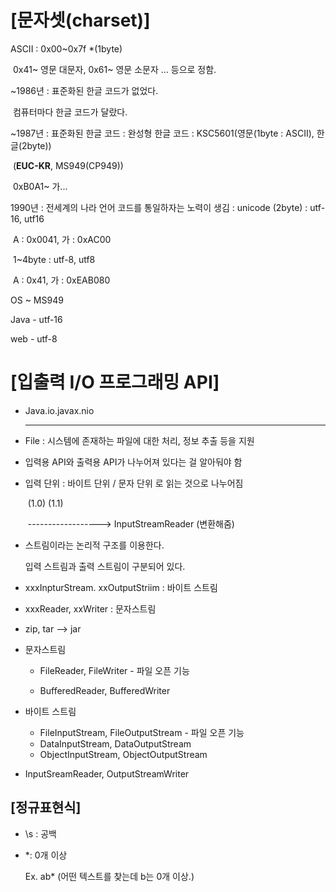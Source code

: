 # [문자셋(charset)]

ASCII  : 0x00~0x7f *(1byte)

​             0x41~ 영문 대문자, 0x61~ 영문 소문자 ... 등으로 정함.

~1986년 : 표준화된 한글 코드가 없었다.

​                  컴퓨터마다 한글 코드가 달랐다.

~1987년 : 표준화된 한글 코드 : 완성형 한글 코드 : KSC5601(영문(1byte : ASCII), 한글(2byte))

​                                                                                      (**EUC-KR**, MS949(CP949))

​                                                                                      0xB0A1~ 가...

1990년 : 전세계의 나라 언어 코드를 통일하자는 노력이 생김 : unicode (2byte) : utf-16, utf16

​                                                                                                          A : 0x0041, 가 : 0xAC00

​                                                                                                          1~4byte : utf-8, utf8

​                                                                                                          A : 0x41, 가 : 0xEAB080

OS ~ MS949

Java - utf-16

web - utf-8

# [입출력 I/O 프로그래밍 API]

- Java.io.javax.nio

  ----------------

- File : 시스템에 존재하는 파일에 대한 처리, 정보 추출 등을 지원

- 입력용 API와 출력용 API가 나누어져 있다는 걸 알아둬야 함

- 입력 단위 : 바이트 단위 / 문자 단위 로 읽는 것으로 나누어짐

  ​						(1.0)				(1.1)

  ​							------------------> InputStreamReader (변환해줌)

- 스트림이라는 논리적 구조를 이용한다.

  입력 스트림과 출력 스트림이 구분되어 있다.

- xxxInpturStream. xxOutputStriim : 바이트 스트림

- xxxReader, xxWriter : 문자스트림

- zip, tar --> jar

- 문자스트림

  - FileReader, FileWriter - 파일 오픈 기능

  - BufferedReader, BufferedWriter

- 바이트 스트림

  - FileInputStream, FileOutputStream - 파일 오픈 기능
  - DataInputStream, DataOutputStream
  - ObjectInputStream, ObjectOutputStream

- InputSreamReader, OutputStreamWriter



## [정규표현식]

- \s : 공백

- *: 0개 이상

  Ex. ab* (어떤 텍스트를 찾는데 b는 0개 이상.)